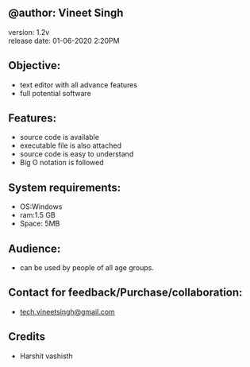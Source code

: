 ## @author: Vineet Singh
version: 1.2v <br/>
release date: 01-06-2020 2:20PM

## Objective:
- text editor with all advance features <br/>
- full potential software 

## Features:
- source code is available <br/>
- executable file is also attached <br/>
- source code is easy to understand <br/>
- Big O notation is followed 

## System requirements:
- OS:Windows <br/>
- ram:1.5 GB  <br/>
- Space: 5MB 

## Audience:
- can be used by people of all age groups. 

## Contact for feedback/Purchase/collaboration:
- tech.vineetsingh@gmail.com

## Credits
- Harshit vashisth



